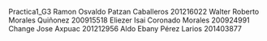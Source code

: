 Practica1_G3
Ramon Osvaldo Patzan Caballeros 201216022
Walter Roberto Morales Quiñonez 200915518
Eliezer Isai Coronado Morales 200924991
Change Jose Axpuac 201212956
Aldo Ebany Pérez Larios 201403877

